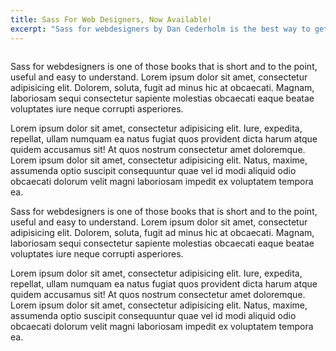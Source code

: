 ```yaml
---
title: Sass For Web Designers, Now Available!
excerpt: "Sass for webdesigners by Dan Cederholm is the best way to get up to speed with Sass."
---
```


<figure class="left">
	<img src="https://readmill-assets.s3.amazonaws.com/covers/ac62686d09c6456f86873b6ddf6faa721b12d893-original.png?1384296148" alt="">
</figure>

Sass for webdesigners is one of those books that is short and to the point, useful and easy to understand. Lorem ipsum dolor sit amet, consectetur adipisicing elit. Dolorem, soluta, fugit ad minus hic at obcaecati. Magnam, laboriosam sequi consectetur sapiente molestias obcaecati eaque beatae voluptates iure neque corrupti asperiores.

Lorem ipsum dolor sit amet, consectetur adipisicing elit. Iure, expedita, repellat, ullam numquam ea natus fugiat quos provident dicta harum atque quidem accusamus sit! At quos nostrum consectetur amet doloremque. Lorem ipsum dolor sit amet, consectetur adipisicing elit. Natus, maxime, assumenda optio suscipit consequuntur quae vel id modi aliquid odio obcaecati dolorum velit magni laboriosam impedit ex voluptatem tempora ea.

Sass for webdesigners is one of those books that is short and to the point, useful and easy to understand. Lorem ipsum dolor sit amet, consectetur adipisicing elit. Dolorem, soluta, fugit ad minus hic at obcaecati. Magnam, laboriosam sequi consectetur sapiente molestias obcaecati eaque beatae voluptates iure neque corrupti asperiores.

Lorem ipsum dolor sit amet, consectetur adipisicing elit. Iure, expedita, repellat, ullam numquam ea natus fugiat quos provident dicta harum atque quidem accusamus sit! At quos nostrum consectetur amet doloremque. Lorem ipsum dolor sit amet, consectetur adipisicing elit. Natus, maxime, assumenda optio suscipit consequuntur quae vel id modi aliquid odio obcaecati dolorum velit magni laboriosam impedit ex voluptatem tempora ea.